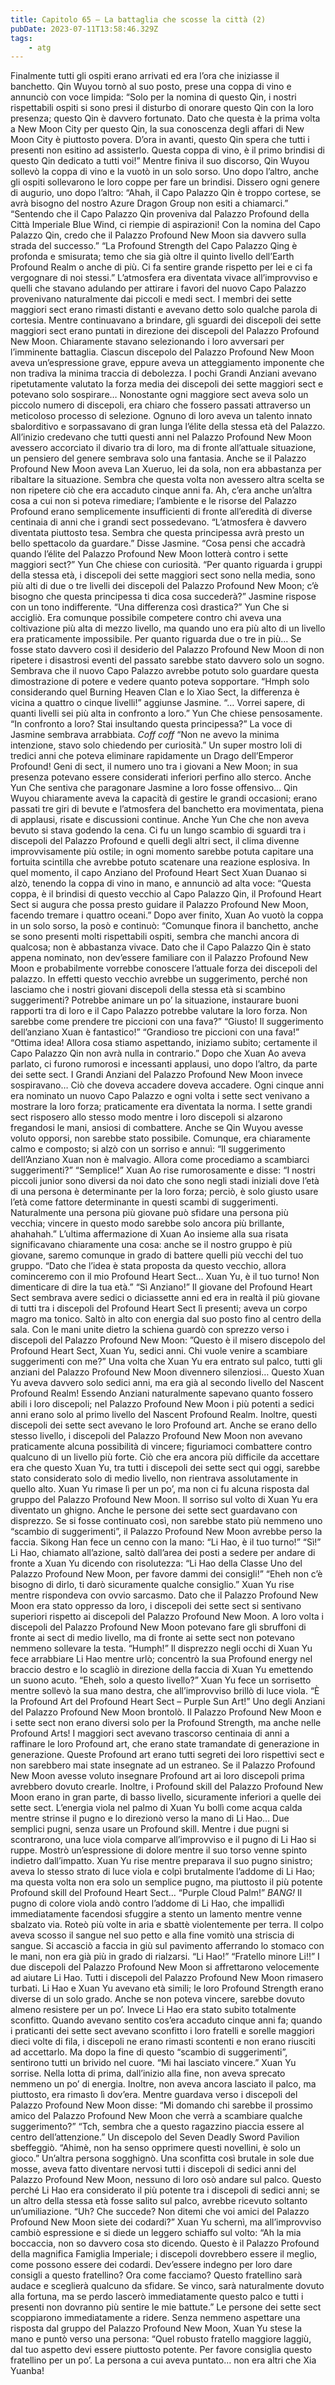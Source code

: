 ```yaml
---
title: Capitolo 65 – La battaglia che scosse la città (2)
pubDate: 2023-07-11T13:58:46.329Z
tags:
    - atg
---
```


Finalmente tutti gli ospiti erano arrivati ed era l’ora che iniziasse il banchetto. Qin Wuyou tornò al suo posto, prese una coppa di vino e annunciò con voce limpida: “Solo per la nomina di questo Qin, i nostri rispettabili ospiti si sono presi il disturbo di onorare questo Qin con la loro presenza; questo Qin è davvero fortunato. Dato che questa è la prima volta a New Moon City per questo Qin, la sua conoscenza degli affari di New Moon City è piuttosto povera. D’ora in avanti, questo Qin spera che tutti i presenti non esitino ad assisterlo. Questa coppa di vino, è il primo brindisi di questo Qin dedicato a tutti voi!”
Mentre finiva il suo discorso, Qin Wuyou sollevò la coppa di vino e la vuotò in un solo sorso.
Uno dopo l’altro, anche gli ospiti sollevarono le loro coppe per fare un brindisi. Dissero ogni genere di augurio, uno dopo l’altro:
“Ahah, il Capo Palazzo Qin è troppo cortese, se avrà bisogno del nostro Azure Dragon Group non esiti a chiamarci.”
“Sentendo che il Capo Palazzo Qin proveniva dal Palazzo Profound della Città Imperiale Blue Wind, ci riempie di aspirazioni! Con la nomina del Capo Palazzo Qin, credo che il Palazzo Profound New Moon sia davvero sulla strada del successo.”
“La Profound Strength del Capo Palazzo Qing è profonda e smisurata; temo che sia già oltre il quinto livello dell’Earth Profound Realm o anche di più. Ci fa sentire grande rispetto per lei e ci fa vergognare di noi stessi.”
L’atmosfera era diventata vivace all’improvviso e quelli che stavano adulando per attirare i favori del nuovo Capo Palazzo provenivano naturalmente dai piccoli e medi sect. I membri dei sette maggiori sect erano rimasti distanti e avevano detto solo qualche parola di cortesia.
Mentre continuavano a brindare, gli sguardi dei discepoli dei sette maggiori sect erano puntati in direzione dei discepoli del Palazzo Profound New Moon. Chiaramente stavano selezionando i loro avversari per l’imminente battaglia. Ciascun discepolo del Palazzo Profound New Moon aveva un’espressione grave, eppure aveva un atteggiamento imponente che non tradiva la minima traccia di debolezza. I pochi Grandi Anziani avevano ripetutamente valutato la forza media dei discepoli dei sette maggiori sect e potevano solo sospirare… Nonostante ogni maggiore sect aveva solo un piccolo numero di discepoli, era chiaro che fossero passati attraverso un meticoloso processo di selezione. Ognuno di loro aveva un talento innato sbalorditivo e sorpassavano di gran lunga l’élite della stessa età del Palazzo. All’inizio credevano che tutti questi anni nel Palazzo Profound New Moon avessero accorciato il divario tra di loro, ma di fronte all’attuale situazione, un pensiero del genere sembrava solo una fantasia.
Anche se il Palazzo Profound New Moon aveva Lan Xueruo, lei da sola, non era abbastanza per ribaltare la situazione. Sembra che questa volta non avessero altra scelta se non ripetere ciò che era accaduto cinque anni fa. Ah, c’era anche un’altra cosa a cui non si poteva rimediare; l’ambiente e le risorse del Palazzo Profound erano semplicemente insufficienti di fronte all’eredità di diverse centinaia di anni che i grandi sect possedevano.
“L’atmosfera è davvero diventata piuttosto tesa. Sembra che questa principessa avrà presto un bello spettacolo da guardare.” Disse Jasmine.
“Cosa pensi che accadrà quando l’élite del Palazzo Profound New Moon lotterà contro i sette maggiori sect?” Yun Che chiese con curiosità.
“Per quanto riguarda i gruppi della stessa età, i discepoli dei sette maggiori sect sono nella media, sono più alti di due o tre livelli dei discepoli del Palazzo Profound New Moon; c’è bisogno che questa principessa ti dica cosa succederà?” Jasmine rispose con un tono indifferente.
“Una differenza così drastica?” Yun Che si accigliò. Era comunque possibile competere contro chi aveva una coltivazione più alta di mezzo livello, ma quando uno era più alto di un livello era praticamente impossibile. Per quanto riguarda due o tre in più… Se fosse stato davvero così il desiderio del Palazzo Profound New Moon di non ripetere i disastrosi eventi del passato sarebbe stato davvero solo un sogno. Sembrava che il nuovo Capo Palazzo avrebbe potuto solo guardare questa dimostrazione di potere e vedere quanto poteva sopportare.
“Hmph solo considerando quel Burning Heaven Clan e lo Xiao Sect, la differenza è vicina a quattro o cinque livelli!” aggiunse Jasmine.
“… Vorrei sapere, di quanti livelli sei più alta in confronto a loro.” Yun Che chiese pensosamente.
“In confronto a loro? Stai insultando questa principessa?” La voce di Jasmine sembrava arrabbiata.
*Coff coff* “Non ne avevo la minima intenzione, stavo solo chiedendo per curiosità.”
Un super mostro loli di tredici anni che poteva eliminare rapidamente un Drago dell’Emperor Profound! Geni di sect, il numero uno tra i giovani a New Moon; in sua presenza potevano essere considerati inferiori perfino allo sterco. Anche Yun Che sentiva che paragonare Jasmine a loro fosse offensivo…
Qin Wuyou chiaramente aveva la capacità di gestire le grandi occasioni; erano passati tre giri di bevute e l’atmosfera del banchetto era movimentata, piena di applausi, risate e discussioni continue. Anche Yun Che che non aveva bevuto si stava godendo la cena.
Ci fu un lungo scambio di sguardi tra i discepoli del Palazzo Profound e quelli degli altri sect, il clima divenne improvvisamente più ostile; in ogni momento sarebbe potuta capitare una fortuita scintilla che avrebbe potuto scatenare una reazione esplosiva.
In quel momento, il capo Anziano del Profound Heart Sect Xuan Duanao si alzò, tenendo la coppa di vino in mano, e annunciò ad alta voce: “Questa coppa, è il brindisi di questo vecchio al Capo Palazzo Qin, il Profound Heart Sect si augura che possa presto guidare il Palazzo Profound New Moon, facendo tremare i quattro oceani.” Dopo aver finito, Xuan Ao vuotò la coppa in un solo sorso, la posò e continuò: “Comunque finora il banchetto, anche se sono presenti molti rispettabili ospiti, sembra che manchi ancora di qualcosa; non è abbastanza vivace. Dato che il Capo Palazzo Qin è stato appena nominato, non dev’essere familiare con il Palazzo Profound New Moon e probabilmente vorrebbe conoscere l’attuale forza dei discepoli del palazzo. In effetti questo vecchio avrebbe un suggerimento, perché non lasciamo che i nostri giovani discepoli della stessa età si scambino suggerimenti? Potrebbe animare un po’ la situazione, instaurare buoni rapporti tra di loro e il Capo Palazzo potrebbe valutare la loro forza. Non sarebbe come prendere tre piccioni con una fava?”
“Giusto! Il suggerimento dell’anziano Xuan è fantastico!”
“Grandioso tre piccioni con una fava!”
“Ottima idea! Allora cosa stiamo aspettando, iniziamo subito; certamente il Capo Palazzo Qin non avrà nulla in contrario.”
Dopo che Xuan Ao aveva parlato, ci furono rumorosi e incessanti applausi, uno dopo l’altro, da parte dei sette sect. I Grandi Anziani del Palazzo Profound New Moon invece sospiravano… Ciò che doveva accadere doveva accadere. Ogni cinque anni era nominato un nuovo Capo Palazzo e ogni volta i sette sect venivano a mostrare la loro forza; praticamente era diventata la norma.
I sette grandi sect risposero allo stesso modo mentre i loro discepoli si alzarono fregandosi le mani, ansiosi di combattere. Anche se Qin Wuyou avesse voluto opporsi, non sarebbe stato possibile. Comunque, era chiaramente calmo e composto; si alzò con un sorriso e annuì: “Il suggerimento dell’Anziano Xuan non è malvagio. Allora come procediamo a scambiarci suggerimenti?”
“Semplice!” Xuan Ao rise rumorosamente e disse: “I nostri piccoli junior sono diversi da noi dato che sono negli stadi iniziali dove l’età di una persona è determinante per la loro forza; perciò, è solo giusto usare l’età come fattore determinante in questi scambi di suggerimenti. Naturalmente una persona più giovane può sfidare una persona più vecchia; vincere in questo modo sarebbe solo ancora più brillante, ahahahah.”
L’ultima affermazione di Xuan Ao insieme alla sua risata significavano chiaramente una cosa: anche se il nostro gruppo è più giovane, saremo comunque in grado di battere quelli più vecchi del tuo gruppo.
“Dato che l’idea è stata proposta da questo vecchio, allora cominceremo con il mio Profound Heart Sect… Xuan Yu, è il tuo turno! Non dimenticare di dire la tua età.”
“Sì Anziano!”
Il giovane del Profound Heart Sect sembrava avere sedici o diciassette anni ed era in realtà il più giovane di tutti tra i discepoli del Profound Heart Sect lì presenti; aveva un corpo magro ma tonico. Saltò in alto con energia dal suo posto fino al centro della sala. Con le mani unite dietro la schiena guardò con sprezzo verso i discepoli del Palazzo Profound New Moon: ”Questo è il misero discepolo del Profound Heart Sect, Xuan Yu, sedici anni. Chi vuole venire a scambiare suggerimenti con me?”
Una volta che Xuan Yu era entrato sul palco, tutti gli anziani del Palazzo Profound New Moon divennero silenziosi… Questo Xuan Yu aveva davvero solo sedici anni, ma era già al secondo livello del Nascent Profound Realm! Essendo Anziani naturalmente sapevano quanto fossero abili i loro discepoli; nel Palazzo Profound New Moon i più potenti a sedici anni erano solo al primo livello del Nascent Profound Realm. Inoltre, questi discepoli dei sette sect avevano le loro Profound art. Anche se erano dello stesso livello, i discepoli del Palazzo Profound New Moon non avevano praticamente alcuna possibilità di vincere; figuriamoci combattere contro qualcuno di un livello più forte.
Ciò che era ancora più difficile da accettare era che questo Xuan Yu, tra tutti i discepoli dei sette sect qui oggi, sarebbe stato considerato solo di medio livello, non rientrava assolutamente in quello alto.
Xuan Yu rimase lì per un po’, ma non ci fu alcuna risposta dal gruppo del Palazzo Profound New Moon. Il sorriso sul volto di Xuan Yu era diventato un ghigno. Anche le persone dei sette sect guardavano con disprezzo. Se si fosse continuato così, non sarebbe stato più nemmeno uno “scambio di suggerimenti”, il Palazzo Profound New Moon avrebbe perso la faccia. Sikong Han fece un cenno con la mano: “Li Hao, è il tuo turno!”
“Sì!”
Li Hao, chiamato all’azione, saltò dall’area dei posti a sedere per andare di fronte a Xuan Yu dicendo con risolutezza: “Li Hao della Classe Uno del Palazzo Profound New Moon, per favore dammi dei consigli!”
“Eheh non c’è bisogno di dirlo, ti darò sicuramente qualche consiglio.” Xuan Yu rise mentre rispondeva con ovvio sarcasmo. Dato che il Palazzo Profound New Moon era stato oppresso da loro, i discepoli dei sette sect si sentivano superiori rispetto ai discepoli del Palazzo Profound New Moon. A loro volta i discepoli del Palazzo Profound New Moon potevano fare gli sbruffoni di fronte ai sect di medio livello, ma di fronte ai sette sect non potevano nemmeno sollevare la testa.
“Humph!” Il disprezzo negli occhi di Xuan Yu fece arrabbiare Li Hao mentre urlò; concentrò la sua Profound energy nel braccio destro e lo scagliò in direzione della faccia di Xuan Yu emettendo un suono acuto.
“Eheh, solo a questo livello?”
Xuan Yu fece un sorrisetto mentre sollevò la sua mano destra, che all’improvviso brillò di luce viola.
“È la Profound Art del Profound Heart Sect – Purple Sun Art!” Uno degli Anziani del Palazzo Profound New Moon brontolò.
Il Palazzo Profound New Moon e i sette sect non erano diversi solo per la Profound Strength, ma anche nelle Profound Arts! I maggiori sect avevano trascorso centinaia di anni a raffinare le loro Profound art, che erano state tramandate di generazione in generazione. Queste Profound art erano tutti segreti dei loro rispettivi sect e non sarebbero mai state insegnate ad un estraneo. Se il Palazzo Profound New Moon avesse voluto insegnare Profound art ai loro discepoli prima avrebbero dovuto crearle. Inoltre, i Profound skill del Palazzo Profound New Moon erano in gran parte, di basso livello, sicuramente inferiori a quelle dei sette sect.
L’energia viola nel palmo di Xuan Yu bollì come acqua calda mentre strinse il pugno e lo direzionò verso la mano di Li Hao… Due semplici pugni, senza usare un Profound skill.
Mentre i due pugni si scontrarono, una luce viola comparve all’improvviso e il pugno di Li Hao si ruppe. Mostrò un’espressione di dolore mentre il suo torso venne spinto indietro dall’impatto. Xuan Yu rise mentre preparava il suo pugno sinistro; aveva lo stesso strato di luce viola e colpì brutalmente l’addome di Li Hao; ma questa volta non era solo un semplice pugno, ma piuttosto il più potente Profound skill del Profound Heart Sect…
“Purple Cloud Palm!”
*BANG!* Il pugno di colore viola andò contro l’addome di Li Hao, che impallidì immediatamente facendosi sfuggire a stento un lamento mentre venne sbalzato via. Roteò più volte in aria e sbattè violentemente per terra. Il colpo aveva scosso il sangue nel suo petto e alla fine vomitò una striscia di sangue. Si accasciò a faccia in giù sul pavimento afferrando lo stomaco con le mani, non era già più in grado di rialzarsi.
“Li Hao!”
“Fratello minore Li!!”
I due discepoli del Palazzo Profound New Moon si affrettarono velocemente ad aiutare Li Hao. Tutti i discepoli del Palazzo Profound New Moon rimasero turbati. Li Hao e Xuan Yu avevano età simili; le loro Profound Strength erano diverse di un solo grado. Anche se non poteva vincere, sarebbe dovuto almeno resistere per un po’. Invece Li Hao era stato subito totalmente sconfitto.
Quando avevano sentito cos’era accaduto cinque anni fa; quando i praticanti dei sette sect avevano sconfitto i loro fratelli e sorelle maggiori dieci volte di fila, i discepoli ne erano rimasti scontenti e non erano riusciti ad accettarlo. Ma dopo la fine di questo “scambio di suggerimenti”, sentirono tutti un brivido nel cuore.
“Mi hai lasciato vincere.” Xuan Yu sorrise. Nella lotta di prima, dall’inizio alla fine, non aveva sprecato nemmeno un po’ di energia. Inoltre, non aveva ancora lasciato il palco, ma piuttosto, era rimasto lì dov’era. Mentre guardava verso i discepoli del Palazzo Profound New Moon disse: “Mi domando chi sarebbe il prossimo amico del Palazzo Profound New Moon che verrà a scambiare qualche suggerimento?”
“Tch, sembra che a questo ragazzino piaccia essere al centro dell’attenzione.” Un discepolo del Seven Deadly Sword Pavilion sbeffeggiò.
“Ahimè, non ha senso opprimere questi novellini, è solo un gioco.” Un’altra persona sogghignò.
Una sconfitta così brutale in sole due mosse, aveva fatto diventare nervosi tutti i discepoli di sedici anni del Palazzo Profound New Moon, nessuno di loro osò andare sul palco. Questo perché Li Hao era considerato il più potente tra i discepoli di sedici anni; se un altro della stessa età fosse salito sul palco, avrebbe ricevuto soltanto un’umiliazione.
“Uh? Che succede? Non ditemi che voi amici del Palazzo Profound New Moon siete dei codardi?” Xuan Yu schernì, ma all’improvviso cambiò espressione e si diede un leggero schiaffo sul volto: “Ah la mia boccaccia, non so davvero cosa sto dicendo. Questo è il Palazzo Profound della magnifica Famiglia Imperiale; i discepoli dovrebbero essere il meglio, come possono essere dei codardi. Dev’essere indegno per loro dare consigli a questo fratellino? Ora come facciamo? Questo fratellino sarà audace e sceglierà qualcuno da sfidare. Se vinco, sarà naturalmente dovuto alla fortuna, ma se perdo lascerò immediatamente questo palco e tutti i presenti non dovranno più sentire le mie battute.”
Le persone dei sette sect scoppiarono immediatamente a ridere.
Senza nemmeno aspettare una risposta dal gruppo del Palazzo Profound New Moon, Xuan Yu stese la mano e puntò verso una persona: “Quel robusto fratello maggiore laggiù, dal tuo aspetto devi essere piuttosto potente. Per favore consiglia questo fratellino per un po’.
La persona a cui aveva puntato… non era altri che Xia Yuanba!


